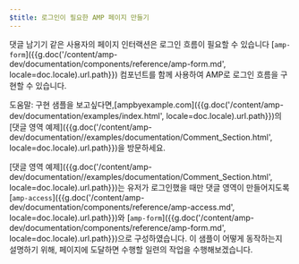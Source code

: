 ```yaml
---
$title: 로그인이 필요한 AMP 페이지 만들기
---
```


댓글 남기기 같은 사용자의 페이지 인터랙션은 로그인 흐름이 필요할 수 있습니다
[`amp-form`]({{g.doc('/content/amp-dev/documentation/components/reference/amp-form.md', locale=doc.locale).url.path}}) 컴포넌트를 함께 사용하여 AMP로 로그인 흐름을 구현할 수 있습니다.

도움말: 구현 샘플을 보고싶다면,[ampbyexample.com]({{g.doc('/content/amp-dev/documentation/examples/index.html', locale=doc.locale).url.path}})의 [댓글 영역 예제]({{g.doc('/content/amp-dev/documentation//examples/documentation/Comment_Section.html', locale=doc.locale).url.path}})을 방문하세요.

[댓글 영역 예제]({{g.doc('/content/amp-dev/documentation//examples/documentation/Comment_Section.html', locale=doc.locale).url.path}})는 유저가 로그인했을 때만 댓글 영역이 만들어지도록 [`amp-access`]({{g.doc('/content/amp-dev/documentation/components/reference/amp-access.md', locale=doc.locale).url.path}})와 [`amp-form`]({{g.doc('/content/amp-dev/documentation/components/reference/amp-form.md', locale=doc.locale).url.path}})으로 구성하였습니다.
이 샘플이 어떻게 동작하는지 설명하기 위해, 페이지에 도달하면 수행할 일련의 작업을 수행해보겠습니다.
